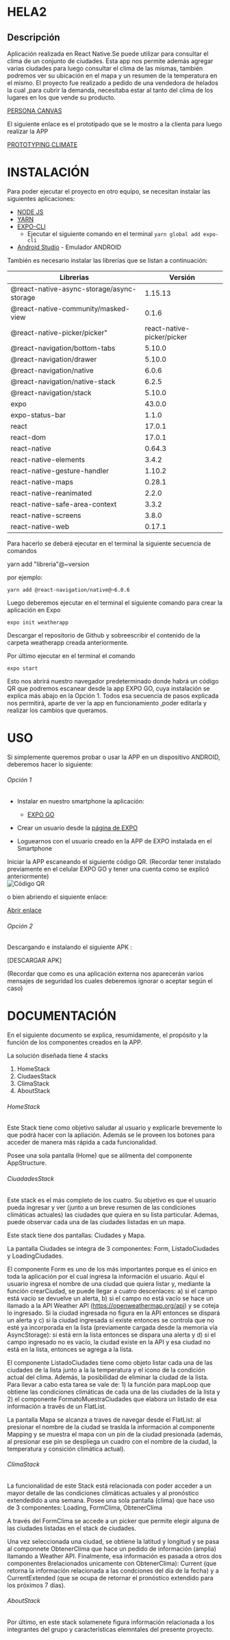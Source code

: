 # HELA2
## Descripción

Aplicación realizada en React Native.Se puede utilizar para consultar el clima de un conjunto de ciudades. Esta app nos permite además agregar varias ciudades para luego consultar el clima de las mismas, también podremos ver su ubicación en el mapa y un resumen de la temperatura en el mismo.
El proyecto fue realizado a pedido de una vendedora de helados la cual ,para cubrir la demanda, necesitaba estar al tanto del clima de los lugares en los que vende su producto.

[PERSONA CANVAS](https://drive.google.com/file/d/1QBJtl6rgolJCoW8UG_xfVqEensgCor79/view?usp=sharing)

El siguiente enlace es el prototipado que se le mostro a la clienta para luego realizar la APP

[PROTOTYPING CLIMATE](https://drive.google.com/file/d/1_uWMvVBEYprK4Ypll7d4X_6_V4HwTp08/view?usp=sharing)


# INSTALACIÓN
Para poder ejecutar el proyecto en otro equipo, se necesitan instalar las siguientes aplicaciones:

* [NODE JS](https://nodejs.org/es/)
* [YARN](https://classic.yarnpkg.com/lang/en/docs/install/#windows-stable)
* [EXPO-CLI](https://docs.expo.dev/workflow/expo-cli/)
   -  Ejecutar el siguiente comando en el terminal  ```yarn global add expo-cli```
* [Android Studio](https://developer.android.com/studio) - Emulador ANDROID


También es necesario instalar las librerías que se listan a continuación:

| Librerias | Versión |
| ------------- | ------------- |
|@react-native-async-storage/async-storage|1.15.13|
|@react-native-community/masked-view| 0.1.6|
|@react-native-picker/picker"| react-native-picker/picker|
|@react-navigation/bottom-tabs| 5.10.0|
|@react-navigation/drawer| 5.10.0|
|@react-navigation/native| 6.0.6|
|@react-navigation/native-stack| 6.2.5|
|@react-navigation/stack| 5.10.0|
|expo| 43.0.0|
|expo-status-bar| 1.1.0|
|react| 17.0.1|
|react-dom| 17.0.1|
|react-native| 0.64.3|
|react-native-elements| 3.4.2|
|react-native-gesture-handler| 1.10.2|
|react-native-maps| 0.28.1|
|react-native-reanimated| 2.2.0|
|react-native-safe-area-context| 3.3.2|
|react-native-screens| 3.8.0|
|react-native-web| 0.17.1|

Para hacerlo se deberá ejecutar en el terminal la siguiente secuencia de comandos

yarn add "libreria"@~version

por ejemplo:

```yarn add @react-navigation/native@~6.0.6```

Luego deberemos ejecutar en el terminal el siguiente comando para crear la aplicación en Expo

```expo init weatherapp```

Descargar el repositorio de Github y sobreescribir el contenido de la carpeta weatherapp creada anteriormente.

Por último ejecutar en el terminal el comando

```expo start```

Esto nos abrirá nuestro navegador predeterminado donde habrá un código QR que podremos escanear desde la app EXPO GO, cuya instalación se explica más abajo en la Opción 1.
Todos esa secuencia de pasos explicada nos permitirá, aparte de ver la app en funcionamiento ,poder editarla y realizar los cambios que queramos.


# USO

Si simplemente queremos probar o usar la APP en un dispositivo ANDROID, deberemos hacer lo siguiente: 

###### Opción 1


* Instalar en nuestro smartphone la aplicación:
   - [EXPO GO](https://play.google.com/store/apps/details?id=host.exp.exponent&hl=es_AR&gl=US) 
   
* Crear un usuario desde la [página de EXPO](https://expo.dev/signup)
* Loguearnos con el usuario creado en la APP de EXPO instalada en el Smartphone


Iniciar la APP escaneando el siguiente código QR. (Recordar tener instalado previamente en el celular EXPO GO y tener una cuenta como se explicó anteriormente)
<br>
![Código QR](/../main/assets/images/QR.png)

o bien abriendo el siquiente enlace:

[Abrir enlace](exp://exp.host/@ggirolim/climate)


###### Opción 2

Descargando e instalando el siguiente APK :

[DESCARGAR APK]

(Recordar que como es una aplicación externa nos aparecerán varios mensajes de seguridad los cuales deberemos ignorar o aceptar según el caso)

# DOCUMENTACIÓN
En el siguiente documento se explica, resumidamente, el propósito y la función de los componentes creados en la APP.

La solución diseñada tiene 4 stacks

1. HomeStack
2. CiudaesStack
3. ClimaStack
4. AboutStack

###### HomeStack

Este Stack tiene como objetivo saludar al usuario y explicarle brevemente lo que podrá hacer con la apliación. Además se le proveen los botones para acceder de manera más rápida a cada funcionalidad.

Posee una sola pantalla (Home) que se alilmenta del componente AppStructure.

###### CiuadadesStack

Este stack es el más completo de los cuatro. Su objetivo es que el usuario pueda ingresar y ver (junto a un breve resumen de las condiciones climáticas actuales) las ciudades que quiera en su lista particular. Ademas, puede observar cada una de las ciudades listadas en un mapa.

Este stack tiene dos pantallas: Ciudades y Mapa.

La pantalla Ciudades se integra de 3 componentes: Form, ListadoCiudades y LoadingCiudades. 

El componente Form es uno de los más importantes porque es el único en toda la aplicación por el cual ingresa la información el usuario. Aquí el usuario ingresa el nombre de una ciudad que quiera listar y, mediante la función crearCiudad, se puede llegar a cuatro descenlaces: 
   a) si el campo está vacío se devuelve un alerta, 
   b) si el campo no está vacío se hace un llamado a la API Weather API (https://openweathermap.org/api) y se coteja lo ingresado. Si la ciudad ingresada no figura en la API entonces se dispará un alerta y 
   c) si la ciudad ingresada sí existe entonces se controla que no esté ya incorporada en la lista (previamente cargada desde la memoria vía AsyncStorage): si está ern la lista entonces se dispara una alerta y
   d) si el campo ingresado no es vacío, la ciudad existe en la API y esa ciudad no está en la lista, entonces se agrega a la lista. 
   
El componente ListadoCiudades tiene como objeto listar cada una de las ciudades de la lista junto a la la temperatura y el icono de la condición actual del clima. Además, la posibilidad de eliminar la ciudad de la lista. Para llevar a cabo esta tarea se vale de: 1) la función para mapLoop que obtiene las condiciones climáticas de cada una de las ciudades de la lista y 2) el componente FormatoMuestraCiudades que elabora un listado de esa información a través de un FlatList.

La pantalla Mapa se alcanza a traves de navegar desde el FlatList: al presionar el nombre de la ciudad se traslda la información al componente Mapping y se muestra el mapa con un pin de la ciudad presionada (además, al presionar ese pin se despliega un cuadro con el nombre de la ciudad, la temperatura y consición climática actual). 


###### ClimaStack

La funcionalidad de este Stack está relacionada con poder acceder a un mayor detalle de las condiciones climáticas actuales y al pronóstico extendedido a una semana. Posee una sola pantalla (clima) que hace uso de 3 componentes: Loading, FormClima, ObtenerClima

A través del FormClima se accede a un picker que permite elegir alguna de las ciudades listadas en el stack de ciudades.

Una vez seleccionada una ciudad, se obtiene la latitud y longitud y se pasa al componnete ObtenerClima que hace un pedido de información (amplia) llamando a Weather API. Finalmente, esa información es pasada a otros dos componentes 8relacionados unicamente con ObtenerClima): Current (que retorna la información relacionada a las condciones del día de la fecha) y a CurrentExtended (que se ocupa de retornar el pronóstico extendido para los próximos 7 días).   

###### AboutStack

Por último, en este stack solamenete figura información relacionada a los integrantes del grupo y características elemntales del presente proyecto.



